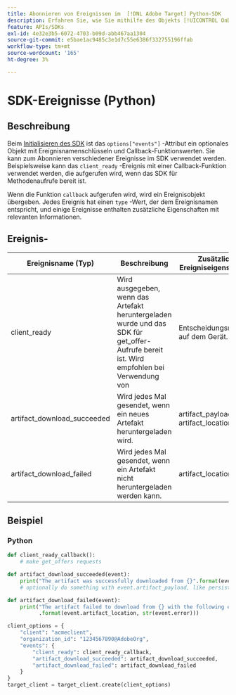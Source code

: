 ```yaml
---
title: Abonnieren von Ereignissen im  [!DNL Adobe Target] Python-SDK
description: Erfahren Sie, wie Sie mithilfe des Objekts [!UICONTROL OnDeviceDecisioningHandler] verschiedene Ereignisse abonnieren, die im Python-SDK auftreten.
feature: APIs/SDKs
exl-id: 4e32e3b5-6072-4703-b09d-abb467aa1304
source-git-commit: e5bae1ac9485c3e1d7c55e6386f332755196ffab
workflow-type: tm+mt
source-wordcount: '165'
ht-degree: 3%

---
```


# SDK-Ereignisse (Python)

## Beschreibung

Beim [ Initialisieren des SDK](initialize-sdk.md) ist das `options["events"]` -Attribut ein optionales Objekt mit Ereignisnamenschlüsseln und Callback-Funktionswerten. Sie kann zum Abonnieren verschiedener Ereignisse im SDK verwendet werden. Beispielsweise kann das `client_ready` -Ereignis mit einer Callback-Funktion verwendet werden, die aufgerufen wird, wenn das SDK für Methodenaufrufe bereit ist.

Wenn die Funktion `callback` aufgerufen wird, wird ein Ereignisobjekt übergeben. Jedes Ereignis hat einen `type` -Wert, der dem Ereignisnamen entspricht, und einige Ereignisse enthalten zusätzliche Eigenschaften mit relevanten Informationen.

## Ereignis- 

| Ereignisname (Typ) | Beschreibung | Zusätzliche Ereigniseigenschaften |
| --- | --- | --- |
| client_ready | Wird ausgegeben, wenn das Artefakt heruntergeladen wurde und das SDK für get_offer-Aufrufe bereit ist. Wird empfohlen bei Verwendung von | Entscheidungsmethode auf dem Gerät. | Keine |
| artifact_download_succeeded | Wird jedes Mal gesendet, wenn ein neues Artefakt heruntergeladen wird. | artifact_payload, artifact_location |
| artifact_download_failed | Wird jedes Mal gesendet, wenn ein Artefakt nicht heruntergeladen werden kann. | artifact_location, Fehler |

## Beispiel

### Python

```python {line-numbers="true"}
def client_ready_callback():
    # make get_offers requests

def artifact_download_succeeded(event):
    print("The artifact was successfully downloaded from {}".format(event.artifact_location))
    # optionally do something with event.artifact_payload, like persist it

def artifact_download_failed(event):
    print("The artifact failed to download from {} with the following error: {}"
          .format(event.artifact_location, str(event.error)))

client_options = {
    "client": "acmeclient",
    "organization_id": "1234567890@AdobeOrg",
    "events": {
        "client_ready": client_ready_callback,
        "artifact_download_succeeded": artifact_download_succeeded,
        "artifact_download_failed": artifact_download_failed
    }
}
target_client = target_client.create(client_options)
```
